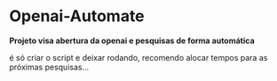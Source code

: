 # Openai-Automate
**Projeto visa abertura da openai e pesquisas de forma automática**

é só criar o script e deixar rodando, recomendo alocar tempos para as próximas pesquisas...

